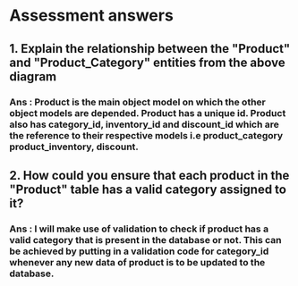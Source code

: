 # Assessment answers

## 1. Explain the relationship between the "Product" and "Product_Category" entities from the above diagram
### Ans : Product is the main object model on which the other object models are depended. Product has a unique id. Product also has category_id, inventory_id and discount_id which are the reference to their respective models i.e product_category product_inventory, discount.

## 2. How could you ensure that each product in the "Product" table has a valid category assigned to it?
### Ans : I will make use of validation to check if product has a valid category that is present in the database or not. This can be achieved by putting in a validation code for category_id whenever any new data of product is to be updated to the database.
